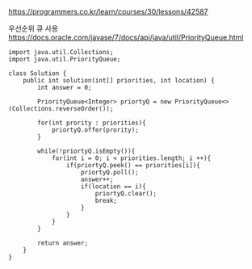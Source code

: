 https://programmers.co.kr/learn/courses/30/lessons/42587

우선순위 큐 사용 https://docs.oracle.com/javase/7/docs/api/java/util/PriorityQueue.html

```
import java.util.Collections;
import java.util.PriorityQueue;

class Solution {
    public int solution(int[] priorities, int location) {
        int answer = 0;

        PriorityQueue<Integer> priortyQ = new PriorityQueue<>(Collections.reverseOrder());

        for(int prority : priorities){
            priortyQ.offer(prority);
        }

        while(!priortyQ.isEmpty()){
            for(int i = 0; i < priorities.length; i ++){
                if(priortyQ.peek() == priorities[i]){
                    priortyQ.poll();
                    answer++;
                    if(location == i){
                        priortyQ.clear();
                        break;
                    }
                }
            }
        }

        return answer;
    }
}
```
